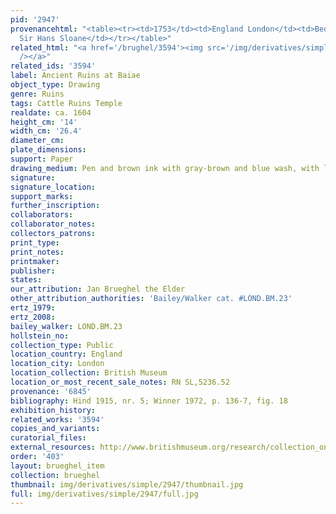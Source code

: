 ```yaml
---
pid: '2947'
provenancehtml: "<table><tr><td>1753</td><td>England London</td><td>Bequeathed by
  Sir Hans Sloane</td></tr></table>"
related_html: "<a href='/brughel/3594'><img src='/img/derivatives/simple/3594/thumbnail.jpg'
  /></a>"
related_ids: '3594'
label: Ancient Ruins at Baiae
object_type: Drawing
genre: Ruins
tags: Cattle Ruins Temple
realdate: ca. 1604
height_cm: '14'
width_cm: '26.4'
diameter_cm:
plate_dimensions:
support: Paper
drawing_medium: Pen and brown ink with gray-brown and blue wash, with lines indented
signature:
signature_location:
support_marks:
further_inscription:
collaborators:
collaborator_notes:
collectors_patrons:
print_type:
print_notes:
printmaker:
publisher:
states:
our_attribution: Jan Brueghel the Elder
other_attribution_authorities: 'Bailey/Walker cat. #LOND.BM.23'
ertz_1979:
ertz_2008:
bailey_walker: LOND.BM.23
hollstein_no:
collection_type: Public
location_country: England
location_city: London
location_collection: British Museum
location_or_most_recent_sale_notes: RN SL,5236.52
provenance: '6845'
bibliography: Hind 1915, nr. 5; Winner 1972, p. 136-7, fig. 18
exhibition_history:
related_works: '3594'
copies_and_variants:
curatorial_files:
external_resources: http://www.britishmuseum.org/research/collection_online/collection_object_details.aspx?objectId=712255&partId=1&searchText=SL%2C5236.52&view=list&page=1
order: '403'
layout: brueghel_item
collection: brueghel
thumbnail: img/derivatives/simple/2947/thumbnail.jpg
full: img/derivatives/simple/2947/full.jpg
---
```

